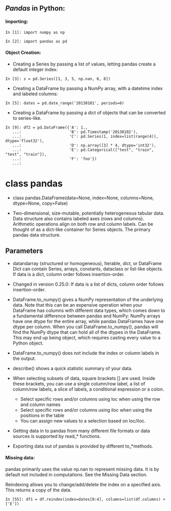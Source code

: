 
## _Pandas_ in Python:

#### Importing:
```
In [1]: import numpy as np

In [2]: import pandas as pd
```

#### Object Creation:
* Creating a Series by passing a list of values, letting pandas create a default integer index:
```
In [3]: s = pd.Series([1, 3, 5, np.nan, 6, 8])
```

* Creating a DataFrame by passing a NumPy array, with a datetime index and labeled columns:
```
In [5]: dates = pd.date_range('20130101', periods=6)
```

* Creating a DataFrame by passing a dict of objects that can be converted to series-like.
```
In [9]: df2 = pd.DataFrame({'A': 1.,
   ...:                     'B': pd.Timestamp('20130102'),
   ...:                     'C': pd.Series(1, index=list(range(4)), dtype='float32'),
   ...:                     'D': np.array([3] * 4, dtype='int32'),
   ...:                     'E': pd.Categorical(["test", "train", "test", "train"]),
   ...:                     'F': 'foo'})
   ...: 
```


# class pandas

- class pandas.DataFrame(data=None, index=None, columns=None, dtype=None, copy=False)

- Two-dimensional, size-mutable, potentially heterogeneous tabular data. Data structure also contains labeled axes (rows and columns). Arithmetic operations align on both row and column labels. Can be thought of as a dict-like container for Series objects. The primary pandas data structure.
## Parameters

- datandarray (structured or homogeneous), Iterable, dict, or DataFrame Dict can contain Series, arrays, constants, dataclass or list-like objects. If data is a dict, column order follows insertion-order.

- Changed in version 0.25.0: If data is a list of dicts, column order follows insertion-order.


- DataFrame.to_numpy() gives a NumPy representation of the underlying data. Note that this can be an expensive operation when your DataFrame has columns with different data types, which comes down to a fundamental difference between pandas and NumPy: NumPy arrays have one dtype for the entire array, while pandas DataFrames have one dtype per column. When you call DataFrame.to_numpy(), pandas will find the NumPy dtype that can hold all of the dtypes in the DataFrame. This may end up being object, which requires casting every value to a Python object.
- DataFrame.to_numpy() does not include the index or column labels in the output.

- describe() shows a quick statistic summary of your data.
- When selecting subsets of data, square brackets [] are used. Inside these brackets, you can use a single column/row label, a list of column/row labels, a slice of labels, a conditional expression or a colon.

    - Select specific rows and/or columns using loc when using the row and column names
    - Select specific rows and/or columns using iloc when using the positions in the table
    - You can assign new values to a selection based on loc/iloc.

- Getting data in to pandas from many different file formats or data sources is supported by read_* functions.
- Exporting data out of pandas is provided by different to_*methods.

    
#### Missing data:
pandas primarily uses the value np.nan to represent missing data. It is by default not included in computations. See the Missing Data section.

Reindexing allows you to change/add/delete the index on a specified axis. This returns a copy of the data.
```
In [55]: df1 = df.reindex(index=dates[0:4], columns=list(df.columns) + ['E'])
```
